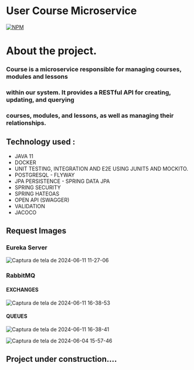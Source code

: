 # User Course Microservice

[![NPM](https://img.shields.io/npm/l/react)](https://github.com/JoelMaciel/Product-Catalog/blob/readm/LICENCE)

# About the project.

### Course is a microservice responsible for managing courses, modules and lessons
### within our system. It provides a RESTful API for creating, updating, and querying
### courses, modules, and lessons, as well as managing their relationships.


## Technology used :
-  JAVA 11 
-  DOCKER
-  UNIT TESTING, INTEGRATION AND E2E USING JUNIT5 AND MOCKITO.
-  POSTGRESQL - FLYWAY
-  JPA PERSISTENCE - SPRING DATA JPA
-  SPRING SECURITY
-  SPRING HATEOAS
-  OPEN API (SWAGGER)
-  VALIDATION
-  JACOCO

## Request Images

### Eureka Server
![Captura de tela de 2024-06-11 11-27-06](https://github.com/JoelMaciel/ead_authuser_microservice/assets/77079093/953f3b67-2a0d-425e-a456-3c13572e81d2)


### RabbitMQ

#### EXCHANGES
![Captura de tela de 2024-06-11 16-38-53](https://github.com/JoelMaciel/ead_authuser_microservice/assets/77079093/d3c2215e-cc02-4eb8-9af1-7b1dfaca47cc)

#### QUEUES
![Captura de tela de 2024-06-11 16-38-41](https://github.com/JoelMaciel/ead_authuser_microservice/assets/77079093/3c03795c-99a9-446a-81de-693ad15e92b5)

![Captura de tela de 2024-06-04 15-57-46](https://github.com/JoelMaciel/ead_authuser_microservice/assets/77079093/ad506570-a783-49d4-ac30-0f36d7b7837f)




## Project under construction....